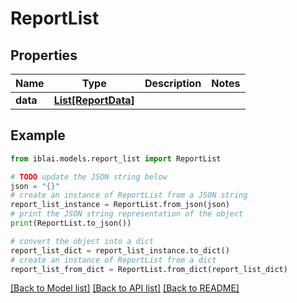# ReportList


## Properties

Name | Type | Description | Notes
------------ | ------------- | ------------- | -------------
**data** | [**List[ReportData]**](ReportData.md) |  | 

## Example

```python
from iblai.models.report_list import ReportList

# TODO update the JSON string below
json = "{}"
# create an instance of ReportList from a JSON string
report_list_instance = ReportList.from_json(json)
# print the JSON string representation of the object
print(ReportList.to_json())

# convert the object into a dict
report_list_dict = report_list_instance.to_dict()
# create an instance of ReportList from a dict
report_list_from_dict = ReportList.from_dict(report_list_dict)
```
[[Back to Model list]](../README.md#documentation-for-models) [[Back to API list]](../README.md#documentation-for-api-endpoints) [[Back to README]](../README.md)


